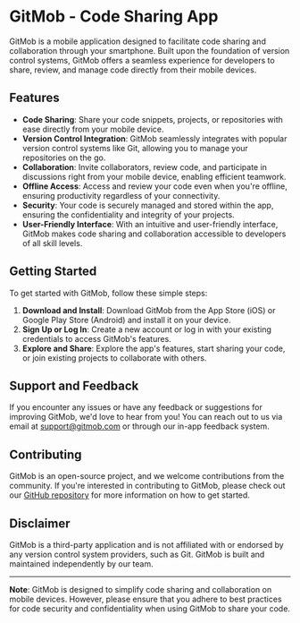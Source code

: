 # GitMob -  Code Sharing App

GitMob is a mobile application designed to facilitate code sharing and collaboration through your smartphone. Built upon the foundation of version control systems, GitMob offers a seamless experience for developers to share, review, and manage code directly from their mobile devices.

## Features

- **Code Sharing**: Share your code snippets, projects, or repositories with ease directly from your mobile device.
- **Version Control Integration**: GitMob seamlessly integrates with popular version control systems like Git, allowing you to manage your repositories on the go.
- **Collaboration**: Invite collaborators, review code, and participate in discussions right from your mobile device, enabling efficient teamwork.
- **Offline Access**: Access and review your code even when you're offline, ensuring productivity regardless of your connectivity.
- **Security**: Your code is securely managed and stored within the app, ensuring the confidentiality and integrity of your projects.
- **User-Friendly Interface**: With an intuitive and user-friendly interface, GitMob makes code sharing and collaboration accessible to developers of all skill levels.

## Getting Started

To get started with GitMob, follow these simple steps:

1. **Download and Install**: Download GitMob from the App Store (iOS) or Google Play Store (Android) and install it on your device.
2. **Sign Up or Log In**: Create a new account or log in with your existing credentials to access GitMob's features.
3. **Explore and Share**: Explore the app's features, start sharing your code, or join existing projects to collaborate with others.

## Support and Feedback

If you encounter any issues or have any feedback or suggestions for improving GitMob, we'd love to hear from you! You can reach out to us via email at support@gitmob.com or through our in-app feedback system.

## Contributing

GitMob is an open-source project, and we welcome contributions from the community. If you're interested in contributing to GitMob, please check out our [GitHub repository](https://github.com/gitmob/gitmob) for more information on how to get started.


## Disclaimer

GitMob is a third-party application and is not affiliated with or endorsed by any version control system providers, such as Git. GitMob is built and maintained independently by our team.

---

**Note**: GitMob is designed to simplify code sharing and collaboration on mobile devices. However, please ensure that you adhere to best practices for code security and confidentiality when using GitMob to share your code.
